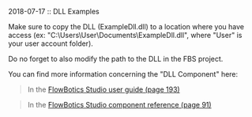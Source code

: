 2018-07-17 :: DLL Examples

Make sure to copy the DLL (ExampleDll.dll) to a location where you have access
(ex: "C:\Users\User\Documents\ExampleDll.dll", where "User" is your user account folder).

Do no forget to also modify the path to the DLL in the FBS project.

You can find more information concerning the "DLL Component" here:
> In the [FlowBotics Studio user guide (page 193)](http://flowbotics.com/manuals/flowbotics-studio-user-guide.pdf#page=193)

> In the [FlowBotics Studio component reference (page 91)](http://flowbotics.com/manuals/flowbotics-studio-component-reference.pdf#page=91)
